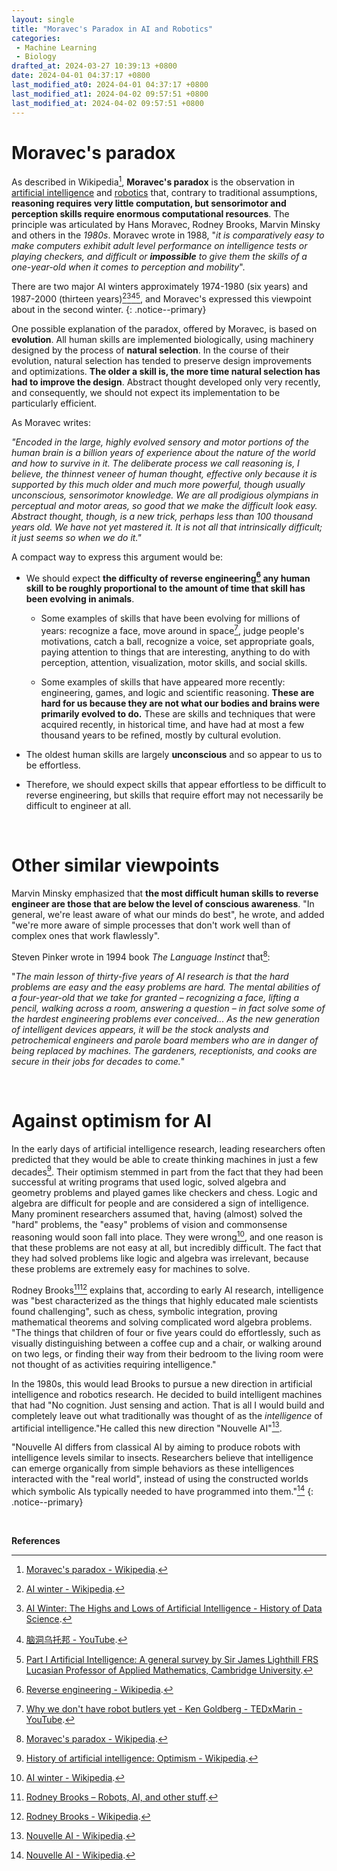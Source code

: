 ```yaml
---
layout: single
title: "Moravec's Paradox in AI and Robotics"
categories:
 - Machine Learning
 - Biology
drafted_at: 2024-03-27 10:39:13 +0800
date: 2024-04-01 04:37:17 +0800
last_modified_at0: 2024-04-01 04:37:17 +0800
last_modified_at1: 2024-04-02 09:57:51 +0800
last_modified_at: 2024-04-02 09:57:51 +0800
---
```


# Moravec's paradox

As described in Wikipedia[^1], **Moravec's paradox** is the observation in <u>artificial intelligence</u> and <u>robotics</u> that, contrary to traditional assumptions, **reasoning requires very little computation, but sensorimotor and perception skills require enormous computational resources**. The principle was articulated by Hans Moravec, Rodney Brooks, Marvin Minsky and others in the *1980s*. Moravec wrote in 1988, "*it is comparatively easy to make computers exhibit adult level performance on intelligence tests or playing checkers, and difficult or **impossible** to give them the skills of a one-year-old when it comes to perception and mobility*".

There are two major AI winters approximately 1974-1980 (six years) and 1987-2000 (thirteen years)[^2][^3][^10][^11], and Moravec's expressed this viewpoint about in the second winter.
{: .notice--primary}

One possible explanation of the paradox, offered by Moravec, is based on **evolution**. All human skills are implemented biologically, using machinery designed by the process of **natural selection**. In the course of their evolution, natural selection has tended to preserve design improvements and optimizations. **The older a skill is, the more time natural selection has had to improve the design**. Abstract thought developed only very recently, and consequently, we should not expect its implementation to be particularly efficient.

As Moravec writes:

*"Encoded in the large, highly evolved sensory and motor portions of the human brain is a billion years of experience about the nature of the world and how to survive in it. The deliberate process we call reasoning is, I believe, the thinnest veneer of human thought, effective only because it is supported by this much older and much more powerful, though usually unconscious, sensorimotor knowledge. We are all prodigious olympians in perceptual and motor areas, so good that we make the difficult look easy. Abstract thought, though, is a new trick, perhaps less than 100 thousand years old. We have not yet mastered it. It is not all that intrinsically difficult; it just seems so when we do it."*

A compact way to express this argument would be:

- We should expect **the difficulty of reverse engineering[^9] any human skill to be roughly proportional to the amount of time that skill has been evolving in animals**.

  - Some examples of skills that have been evolving for millions of years: recognize a face, move around in space[^8], judge people's motivations, catch a ball, recognize a voice, set appropriate goals, paying attention to things that are interesting, anything to do with perception, attention, visualization, motor skills, and social skills.

  - Some examples of skills that have appeared more recently: engineering, games, and logic and scientific reasoning. **These are hard for us because they are not what our bodies and brains were primarily evolved to do.** These are skills and techniques that were acquired recently, in historical time, and have had at most a few thousand years to be refined, mostly by cultural evolution.
  
- The oldest human skills are largely **unconscious** and so appear to us to be effortless.
- Therefore, we should expect skills that appear effortless to be difficult to reverse engineering, but skills that require effort may not necessarily be difficult to engineer at all.

<br>

# Other similar viewpoints

Marvin Minsky emphasized that **the most difficult human skills to reverse engineer are those that are below the level of conscious awareness**. "In general, we're least aware of what our minds do best", he wrote, and added "we're more aware of simple processes that don't work well than of complex ones that work flawlessly".

Steven Pinker wrote in 1994 book *The Language Instinct* that[^1]:

"*The main lesson of thirty-five years of AI research is that the hard problems are easy and the easy problems are hard. The mental abilities of a four-year-old that we take for granted – recognizing a face, lifting a pencil, walking across a room, answering a question – in fact solve some of the hardest engineering problems ever conceived... As the new generation of intelligent devices appears, it will be the stock analysts and petrochemical engineers and parole board members who are in danger of being replaced by machines. The gardeners, receptionists, and cooks are secure in their jobs for decades to come.*"

<br>

# Against optimism for AI

In the early days of artificial intelligence research, leading researchers often predicted that they would be able to create thinking machines in just a few decades[^4]. Their optimism stemmed in part from the fact that they had been successful at writing programs that used logic, solved algebra and geometry problems and played games like checkers and chess. Logic and algebra are difficult for people and are considered a sign of intelligence. Many prominent researchers assumed that, having (almost) solved the "hard" problems, the "easy" problems of vision and commonsense reasoning would soon fall into place. They were wrong[^2], and one reason is that these problems are not easy at all, but incredibly difficult. The fact that they had solved problems like logic and algebra was irrelevant, because these problems are extremely easy for machines to solve.

Rodney Brooks[^6][^7] explains that, according to early AI research, intelligence was "best characterized as the things that highly educated male scientists found challenging", such as chess, symbolic integration, proving mathematical theorems and solving complicated word algebra problems. "The things that children of four or five years could do effortlessly, such as visually distinguishing between a coffee cup and a chair, or walking around on two legs, or finding their way from their bedroom to the living room were not thought of as activities requiring intelligence."

In the 1980s, this would lead Brooks to pursue a new direction in artificial intelligence and robotics research. He decided to build intelligent machines that had "No cognition. Just sensing and action. That is all I would build and completely leave out what traditionally was thought of as the *intelligence* of artificial intelligence."He called this new direction "Nouvelle AI"[^5].

"Nouvelle AI differs from classical AI by aiming to produce robots with intelligence levels similar to insects. Researchers believe that intelligence can emerge organically from simple behaviors as these intelligences interacted with the "real world", instead of using the constructed worlds which symbolic AIs typically needed to have programmed into them."[^5]
{: .notice--primary}

<br>

**References**

[^1]: [Moravec's paradox - Wikipedia](https://en.wikipedia.org/wiki/Moravec%27s_paradox).
[^2]: [AI winter - Wikipedia](https://en.wikipedia.org/wiki/AI_winter).
[^3]: [AI Winter: The Highs and Lows of Artificial Intelligence - History of Data Science](https://www.historyofdatascience.com/ai-winter-the-highs-and-lows-of-artificial-intelligence/).
[^4]: [History of artificial intelligence: Optimism - Wikipedia](https://en.wikipedia.org/wiki/History_of_artificial_intelligence#Optimism).
[^5]: [Nouvelle AI - Wikipedia](https://en.wikipedia.org/wiki/Nouvelle_AI).
[^6]: [Rodney Brooks – Robots, AI, and other stuff](https://rodneybrooks.com/).
[^7]: [Rodney Brooks - Wikipedia](https://en.wikipedia.org/wiki/Rodney_Brooks).
[^8]: [Why we don't have robot butlers yet - Ken Goldberg - TEDxMarin - YouTube](https://www.youtube.com/watch?v=6OUfOzCabXs).
[^9]: [Reverse engineering - Wikipedia](https://en.wikipedia.org/wiki/Reverse_engineering).
[^10]: [脑洞乌托邦 - YouTube](https://www.youtube.com/watch?v=ojnO6hrz1FE).
[^11]: [Part I Artificial Intelligence: A general survey by Sir James Lighthill FRS Lucasian Professor of Applied Mathematics, Cambridge University](https://www.aiai.ed.ac.uk/events/lighthill1973/lighthill.pdf).
